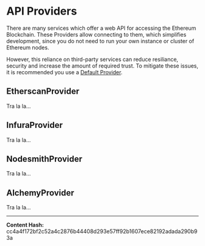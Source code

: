 
API Providers
=============


There are many services which offer a web API for accessing
the Ethereum Blockchain. These Providers allow connecting
to them, which simplifies development, since you do not need
to run your own instance or cluster of Ethereum nodes.

However, this reliance on third-party services can reduce
resiliance, security and increase the amount of required trust.
To mitigate these issues, it is recommended you use a
[Default Provider](..).


EtherscanProvider
-----------------


Tra la la...


InfuraProvider
--------------


Tra la la...


NodesmithProvider
-----------------


Tra la la...


AlchemyProvider
---------------


Tra la la...



-----
**Content Hash:** cc4a4f172bf2c52a4c2876b44408d293e57ff92b1607ece82192adada290b93a